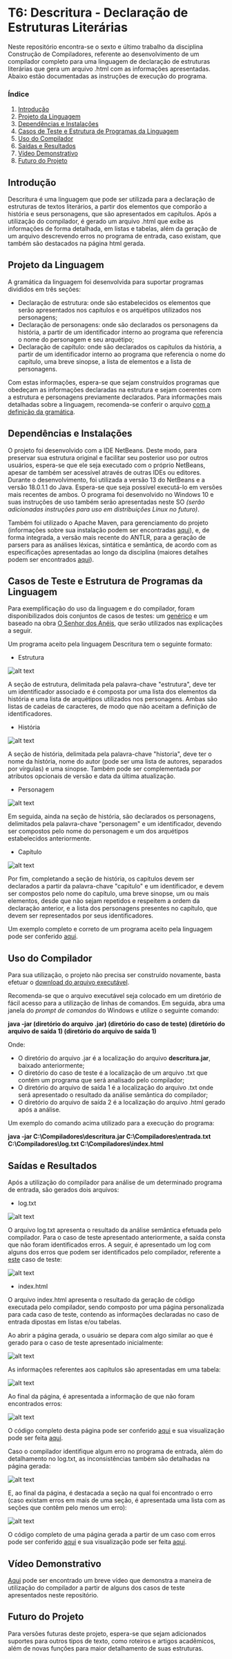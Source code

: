 # T6: Descritura - Declaração de Estruturas Literárias

Neste repositório encontra-se o sexto e último trabalho da disciplina Construção de Compiladores, referente ao desenvolvimento de um compilador completo para uma linguagem de declaração de estruturas literárias que gera um arquivo .html com as informações apresentadas. Abaixo estão documentadas as instruções de execução do programa.

### Índice
  <ol>
    <li><a href="#intro">Introdução</a></li>
    <li><a href="#proj">Projeto da Linguagem</a></li>
    <li><a href="#inst">Dependências e Instalações</a></li>
    <li><a href="#casos">Casos de Teste e Estrutura de Programas da Linguagem</a></li>
    <li><a href="#uso">Uso do Compilador</a></li>
    <li><a href="#saida">Saídas e Resultados</a></li>
    <li><a href="#video">Vídeo Demonstrativo</a></li>
    <li><a href="#futuro">Futuro do Projeto</a></li>
  </ol>

## Introdução
<a name="intro"/>

Descritura é uma linguagem que pode ser utilizada para a declaração de estruturas de textos literários, a partir dos elementos que comporão a história e seus personagens, que são apresentados em capítulos. Após a utilização do compilador, é gerado um arquivo .html que exibe as informações de forma detalhada, em listas e tabelas, além da geração de um arquivo descrevendo erros no programa de entrada, caso existam, que também são destacados na página html gerada.

## Projeto da Linguagem
<a name="proj"/>

A gramática da linguagem foi desenvolvida para suportar programas divididos em três seções:
- Declaração de estrutura: onde são estabelecidos os elementos que serão apresentados nos capítulos e os arquétipos utilizados nos personagens;
- Declaração de personagens: onde são declarados os personagens da história, a partir de um identificador interno ao programa que referencia o nome do personagem e seu arquétipo;
- Declaração de capítulo: onde são declarados os capítulos da história, a partir de um identificador interno ao programa que referencia o nome do capítulo, uma breve sinopse, a lista de elementos e a lista de personagens.

Com estas informações, espera-se que sejam construídos programas que obedeçam as informações declaradas na estrutura e sejam coerentes com a estrutura e personagens previamente declarados. Para informações mais detalhadas sobre a linguagem, recomenda-se conferir o arquivo [com a definição da gramática](https://github.com/GuilhermeSGodoy/Construcao-Compiladores/blob/main/T6/Descritura/src/main/antlr4/br/ufscar/dc/compiladores/descritura/gramatica.g4).

## Dependências e Instalações
<a name="inst"/>

O projeto foi desenvolvido com a IDE NetBeans. Deste modo, para preservar sua estrutura original e facilitar seu posterior uso por outros usuários, espera-se que ele seja executado com o próprio NetBeans, apesar de também ser acessível através de outras IDEs ou editores. Durante o desenvolvimento, foi utilizada a versão 13 do NetBeans e a versão 18.0.1.1 do Java. Espera-se que seja possível executá-lo em versões mais recentes de ambos. O programa foi desenvolvido no Windows 10 e suas instruções de uso também serão apresentadas neste SO *(serão adicionadas instruções para uso em distribuições Linux no futuro)*. 

Também foi utilizado o Apache Maven, para gerenciamento do projeto (informações sobre sua instalação podem ser encontradas [aqui](https://www.devmedia.com.br/introducao-ao-maven/25128#2)), e, de forma integrada, a versão mais recente do ANTLR, para a geração de parsers para as análises léxicas, sintática e semântica, de acordo com as especificações apresentadas ao longo da disciplina (maiores detalhes podem ser encontrados [aqui](https://www.antlr.org/)).

## Casos de Teste e Estrutura de Programas da Linguagem
<a name="casos"/>

Para exemplificação do uso da linguagem e do compilador, foram disponibilizados dois conjuntos de casos de testes: um [genérico](https://github.com/GuilhermeSGodoy/Construcao-Compiladores/tree/main/T6/CasosTeste/generico) e um baseado na obra [O Senhor dos Anéis](https://github.com/GuilhermeSGodoy/Construcao-Compiladores/tree/main/T6/CasosTeste/senhor-dos-aneis), que serão utilizados nas explicações a seguir.

Um programa aceito pela linguagem Descritura tem o seguinte formato:

- Estrutura

![alt text](https://github.com/GuilhermeSGodoy/Construcao-Compiladores/blob/main/T6/Imagens/estrutura.png)

A seção de estrutura, delimitada pela palavra-chave "estrutura", deve ter um identificador associado e é composta por uma lista dos elementos da história e uma lista de arquétipos utilizados nos personagens. Ambas são listas de cadeias de caracteres, de modo que não aceitam a definição de identificadores.

- História

![alt text](https://github.com/GuilhermeSGodoy/Construcao-Compiladores/blob/main/T6/Imagens/historia.png)

A seção de história, delimitada pela palavra-chave "historia", deve ter o nome da história, nome do autor (pode ser uma lista de autores, separados por vírgulas) e uma sinopse. Também pode ser complementada por atributos opcionais de versão e data da última atualização.

- Personagem

![alt text](https://github.com/GuilhermeSGodoy/Construcao-Compiladores/blob/main/T6/Imagens/personagem.png)

Em seguida, ainda na seção de história, são declarados os personagens, delimitados pela palavra-chave "personagem" e um identificador, devendo ser compostos pelo nome do personagem e um dos arquétipos estabelecidos anteriormente.

- Capítulo

![alt text](https://github.com/GuilhermeSGodoy/Construcao-Compiladores/blob/main/T6/Imagens/capitulo.png)

Por fim, completando a seção de história, os capítulos devem ser declarados a partir da palavra-chave "capitulo" e um identificador, e devem ser compostos pelo nome do capítulo, uma breve sinopse, um ou mais elementos, desde que não sejam repetidos e respeitem a ordem da declaração anterior, e a lista dos personagens presentes no capítulo, que devem ser representados por seus identificadores.

Um exemplo completo e correto de um programa aceito pela linguagem pode ser conferido [aqui](https://github.com/GuilhermeSGodoy/Construcao-Compiladores/blob/main/T6/CasosTeste/senhor-dos-aneis/senhor-dos-aneis-certo/senhor-dos-aneis-certo.txt).

## Uso do Compilador
<a name="uso"/>

Para sua utilização, o projeto não precisa ser construído novamente, basta efetuar o [download do arquivo executável](https://drive.google.com/file/d/1KASymbOi7kN4in-A6-7SHSE1YurhagQl/view?usp=sharing).

Recomenda-se que o arquivo executável seja colocado em um diretório de fácil acesso para a utilização de linhas de comandos. Em seguida, abra uma janela do _prompt de comandos_ do Windows e utilize o seguinte comando:

**java -jar (diretório do arquivo .jar) (diretório do caso de teste) (diretório do arquivo de saída 1) (diretório do arquivo de saída 1)**

Onde:
- O diretório do arquivo .jar é a localização do arquivo **descritura.jar**, baixado anteriormente;
- O diretório do caso de teste é a localização de um arquivo .txt que contém um programa que será analisado pelo compilador;
- O diretório do arquivo de saída 1 é a localização do arquivo .txt onde será apresentado o resultado da análise semântica do compilador;
- O diretório do arquivo de saída 2 é a localização do arquivo .html gerado após a análise.

Um exemplo do comando acima utilizado para a execução do programa:

**java -jar C:\Compiladores\descritura.jar C:\Compiladores\entrada.txt C:\Compiladores\log.txt C:\Compiladores\index.html**

## Saídas e Resultados
<a name="saida"/>

Após a utilização do compilador para análise de um determinado programa de entrada, são gerados dois arquivos:

- log.txt

![alt text](https://github.com/GuilhermeSGodoy/Construcao-Compiladores/blob/main/T6/Imagens/log-certo.png)

O arquivo log.txt apresenta o resultado da análise semântica efetuada pelo compilador. Para o caso de teste apresentado anteriormente, a saída consta que não foram identificados erros. A seguir, é apresentado um log com alguns dos erros que podem ser identificados pelo compilador, referente a [este](https://github.com/GuilhermeSGodoy/Construcao-Compiladores/blob/main/T6/CasosTeste/senhor-dos-aneis/senhor-dos-aneis-erro-personagens/senhor-dos-aneis-erro-personagens.txt) caso de teste:

![alt text](https://github.com/GuilhermeSGodoy/Construcao-Compiladores/blob/main/T6/Imagens/log-erro.png)

- index.html

O arquivo index.html apresenta o resultado da geração de código executada pelo compilador, sendo composto por uma página personalizada para cada caso de teste, contendo as informações declaradas no caso de entrada dipostas em listas e/ou tabelas.

Ao abrir a página gerada, o usuário se depara com algo similar ao que é gerado para o caso de teste apresentado inicialmente:

![alt text](https://github.com/GuilhermeSGodoy/Construcao-Compiladores/blob/main/T6/Imagens/html-certo-1.png)

As informações referentes aos capítulos são apresentadas em uma tabela:

![alt text](https://github.com/GuilhermeSGodoy/Construcao-Compiladores/blob/main/T6/Imagens/html-certo-2.png)

Ao final da página, é apresentada a informação de que não foram encontrados erros:

![alt text](https://github.com/GuilhermeSGodoy/Construcao-Compiladores/blob/main/T6/Imagens/html-certo-3.png)

O código completo desta página pode ser conferido [aqui](https://github.com/GuilhermeSGodoy/Construcao-Compiladores/blob/main/T6/CasosTeste/senhor-dos-aneis/senhor-dos-aneis-certo/index.html) e sua visualização pode ser feita [aqui](https://github.com/GuilhermeSGodoy/Construcao-Compiladores/blob/main/T6/CasosTeste/senhor-dos-aneis/senhor-dos-aneis-certo/index.pdf).

Caso o compilador identifique algum erro no programa de entrada, além do detalhamento no log.txt, as inconsistências também são detalhadas na página gerada: 

![alt text](https://github.com/GuilhermeSGodoy/Construcao-Compiladores/blob/main/T6/Imagens/html-erro-1.png)

E, ao final da página, é destacada a seção na qual foi encontrado o erro (caso existam erros em mais de uma seção, é apresentada uma lista com as seções que contêm pelo menos um erro):

![alt text](https://github.com/GuilhermeSGodoy/Construcao-Compiladores/blob/main/T6/Imagens/html-erro-2.png)

O código completo de uma página gerada a partir de um caso com erros pode ser conferido [aqui](https://github.com/GuilhermeSGodoy/Construcao-Compiladores/blob/main/T6/CasosTeste/senhor-dos-aneis/senhor-dos-aneis-erro-estrutura/index.html) e sua visualização pode ser feita [aqui](https://github.com/GuilhermeSGodoy/Construcao-Compiladores/blob/main/T6/CasosTeste/senhor-dos-aneis/senhor-dos-aneis-erro-estrutura/index.pdf).

## Vídeo Demonstrativo
<a name="video"/>

[Aqui](https://www.youtube.com/watch?v=-mDC5GVmI6E) pode ser encontrado um breve vídeo que demonstra a maneira de utilização do compilador a partir de alguns dos casos de teste apresentados neste repositório.

## Futuro do Projeto
<a name="futuro"/>

Para versões futuras deste projeto, espera-se que sejam adicionados suportes para outros tipos de texto, como roteiros e artigos acadêmicos, além de novas funções para maior detalhamento de suas estruturas.

